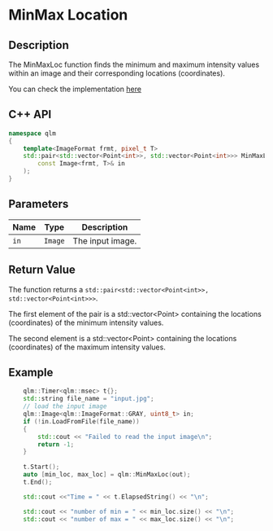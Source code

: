 # MinMax Location

## Description
The MinMaxLoc function finds the minimum and maximum intensity 
values within an image and their corresponding locations (coordinates).

You can check the implementation [here](../../../../source/MinMaxLoc.cpp)

## C++ API
```c++
namespace qlm
{
	template<ImageFormat frmt, pixel_t T>
	std::pair<std::vector<Point<int>>, std::vector<Point<int>>> MinMaxLoc(
		const Image<frmt, T>& in
	);
}
```

## Parameters

| Name                  | Type          | Description                                                                                               |
|-----------------------|---------------|-----------------------------------------------------------------------------------------------------------|
| `in`                  | `Image`       | The input image.                                                                                          |


## Return Value
The function returns a `std::pair<std::vector<Point<int>>, std::vector<Point<int>>>`.

 The first element of the pair is a std::vector<Point<int>> containing 
	  the locations (coordinates) of the minimum intensity values.

 The second element is a std::vector<Point<int>> containing 
		the locations (coordinates) of the maximum intensity values.


## Example

```c++
    qlm::Timer<qlm::msec> t{};
    std::string file_name = "input.jpg";
    // load the input image
    qlm::Image<qlm::ImageFormat::GRAY, uint8_t> in;
    if (!in.LoadFromFile(file_name))
    {
        std::cout << "Failed to read the input image\n";
        return -1;
    }
  
    t.Start();
    auto [min_loc, max_loc] = qlm::MinMaxLoc(out);    
    t.End();

    std::cout <<"Time = " << t.ElapsedString() << "\n";

    std::cout << "number of min = " << min_loc.size() << "\n";
    std::cout << "number of max = " << max_loc.size() << "\n";
     
```